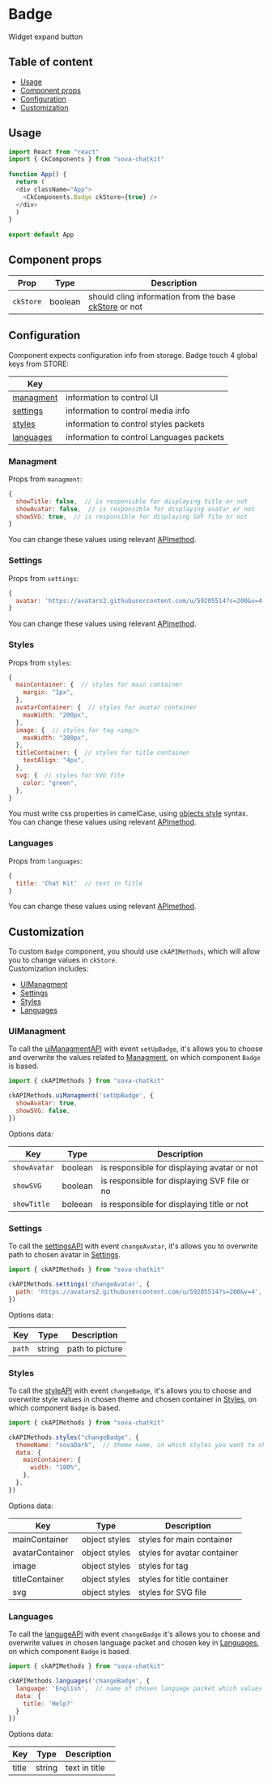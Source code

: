 # Badge
Widget expand button


## Table of content
* [Usage](#usage) 
* [Component props](#component_props)   
* [Configuration](#configuration)   
* [Customization](#customization)   


## Usage <a name="usage"></a>
```javascript
import React from "react"
import { CkComponents } from "sova-chatkit"
 
function App() {
  return (
  <div className="App">
    <CkComponents.Badge ckStore={true} />
  </div>
  )
}
 
export default App
```



## Component props <a name="component_props"></a>
| Prop       | Type    |  Description                                                                                      |
|------------|---------|---------------------------------------------------------------------------------------------------|
| `ckStore`  | boolean | should cling information from the base [ckStore](https://github.com/sovaai/chatKit-lib#3) or not  |



## Configuration <a name="configuration"></a>
Component expects configuration info from storage. Badge touch 4 global keys from STORE:  

| Key                               |                                            |
|-----------------------------------|--------------------------------------------|
| [managment](#conf_managment)      | information to control UI                  |
| [settings](#conf_settings)        | information to control media info          |
| [styles](#conf_styles)            | information to control styles packets      |
| [languages](#conf_languages)      | information to control Languages packets   |



### Managment <a name="conf_managment"></a>
Props from `managment`:  
```javascript
{
  showTitle: false,  // is responsible for displaying title or not
  showAvatar: false,  // is responsible for displaying avatar or not
  showSVG: true,  // is responsible for displaying SVF file or not
}
```
You can change these values using relevant [APImethod](#custom_managment "description of method").



### Settings <a name="conf_settings"></a>
Props from `settings`:  
```javascript
{
  avatar: 'https://avatars2.githubusercontent.com/u/59205514?s=200&v=4' // path to the image which will be shown as avatar 
}
```
You can change these values using relevant [APImethod](#custom_settings "description of method").



### Styles <a name="conf_styles"></a>
Props from `styles`:  
```javascript
{
  mainContainer: {  // styles for main container
    margin: "1px",
  },
  avatarContainer: {  // styles for avatar container
    maxWidth: "200px",
  },
  image: {  // styles for tag <img/>
    maxWidth: "200px",
  },
  titleContainer: {  // styles for title container
    textAlign: "4px",
  },
  svg: {  // styles for SVG file
    color: "green",
  },
}

```
You must write css properties in camelCase, using [objects style](https://emotion.sh/docs/object-styles "read more about objects style") syntax.  
You can change these values using relevant [APImethod](#custom_styles "description of method").



### Languages <a name="conf_languages"></a>
Props from `languages`:  
```javascript
{
  title: 'Chat Kit'  // text in Title 
}
```
You can change these values using relevant [APImethod](#custom_languages "description of method").



## Customization <a name="customization"></a>
To custom `Badge` component, you should use `ckAPIMethods`, which will allow you to change values in `ckStore`.  
Customization includes:  

* [UIManagment](#custom_managment)
* [Settings](#custom_settings)
* [Styles](#custom_styles)
* [Languages](#custom_languages)



### UIManagment <a name="custom_managment"></a>
To call the [uiManagmentAPI](https://github.com/sovaai/chatKit-lib/blob/master/docs/apimethods/uiManagmentAPI.md "description of method") with event `setUpBadge`, it's allows you to choose and overwrite the values related to [Managment](#conf_managment), on which component `Badge` is based.
```javascript
import { ckAPIMethods } from "sova-chatkit"

ckAPIMethods.uiManagment('setUpBadge', {
  showAvatar: true,
  showSVG: false,
})
```

Options data:   

| Key             |   Type     |  Description                                   |
|-----------------|------------|------------------------------------------------|
| `showAvatar`    | boolean    | is responsible for displaying avatar or not    |
| `showSVG`       | boolean    | is responsible for displaying SVF file or no   |
| `showTitle`     | boleean    | is responsible for displaying title or not     |



### Settings <a name="custom_settings"></a> 
To call the [settingsAPI](https://github.com/sovaai/chatKit-lib/blob/master/docs/apimethods/settingsAPI.md "description of method") with event `changeAvatar`, it's allows you to overwrite path to chosen avatar in [Settings](#conf_settings). 

```javascript
import { ckAPIMethods } from "sova-chatkit"

ckAPIMethods.settings('changeAvatar', {
  path: 'https://avatars2.githubusercontent.com/u/59205514?s=200&v=4',
})
```
Options data: 

| Key             |   Type     |  Description       |
|-----------------|------------|--------------------|
| `path`          | string     | path to picture    |



### Styles <a name="custom_styles"></a>
To call the [styleAPI](https://github.com/sovaai/chatKit-lib/blob/master/docs/apimethods/styleAPI.md "description of method") with event `changeBadge`, it's allows you to choose and overwrite style values in chosen theme and chosen container in [Styles](#conf_styles), on which component `Badge` is based. 
```javascript
import { ckAPIMethods } from "sova-chatkit"

ckAPIMethods.styles("changeBadge", {
  themeName: "sovaDark",  // theme name, in which styles you want to change anything
  data: {
    mainContainer: {
      width: "100%",
    },
  },
})
```

Options data:

| Key                |   Type          |  Description                  |
|--------------------|-----------------|-------------------------------|
| mainContainer      | object styles   | styles for main container     |
| avatarContainer    | object styles   | styles for avatar container   |
| image              | object styles   | styles for tag <img/>         |
| titleContainer     | object styles   | styles for title container    |
| svg                | object styles   | styles for SVG file           |

 

### Languages <a name="custom_languages"></a>
To call the [langugeAPI](https://github.com/sovaai/chatKit-lib/blob/master/docs/apimethods/languageAPI.md "description of method") with event `changeBadge` it's allows you to choose and overwrite values in chosen language packet and chosen key in [Languages](#conf_languages), on which component `Badge` is based. 

```javascript
import { ckAPIMethods } from "sova-chatkit"

ckAPIMethods.languages('changeBadge', {
  language: 'English',  // name of chosen language packet which values you want to change
  data: {
    title: 'Help?'
  }
})
```

Options data:    

| Key                |   Type          |  Description                  |
|--------------------|-----------------|-------------------------------|
| title              | string          | text in title                 |

